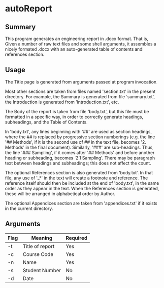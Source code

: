 # autoReport
## Summary
This program generates an engineering report in .docx format. That is, 
Given a number of raw text files and some shell arguments, it assembles
a nicely formated .docx with an auto-generated table of contents and 
references section.


## Usage
The Title page is generated from arguments passed at program invocation.

Most other sections are taken from files named 'section.txt' in the present
directory. For example, the Summary is generated from file 'summary.txt', 
the Introduction is generated from 'introduction.txt', etc.

The Body of the report is taken from file 'body.txt', but this file
must be formatted in a specific way, in order to correctly generate headings,
subheadings, and the Table of Contents.

In 'body.txt', any lines beginning with '##' are used as section headings,
where the ## is replaced by progressive section numberings (e.g. the line
'## Methods', if it is the second use of ## in the text file, becomes 
'2. Methods' in the final document). Similarly, '###' are sub-headings. Thus,
the line '### Sampling', if it comes after '## Methods' and before another
heading or subheading, becomes '2.1 Sampling'. There may be paragraph text
between headings and subheadings; this does not affect the count.

The optional References section is also generated from 'body.txt'. In that file,
any use of '_*' in the text will create a footnote and reference. The reference
itself should then be included at the end of 'body.txt', in the same order as
they appear in the text. When the References section is generated, these will
be arranged in alphabetical order by Author.

The optional Appendices section are taken from 'appendices.txt' if it
exists in the current directory.


## Arguments

| Flag |     Meaning     | Required |
|------|-----------------|----------|
|  -t  | Title of report |    Yes   |
|  -c  |   Course Code   |    Yes   |
|  -n  |      Name       |    Yes   |
|  -s  | Student Number  |    No    |  Default is blank.
|  -d  |      Date       |    No    |  Default is today's date.
